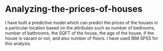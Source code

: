 # Analyzing-the-prices-of-houses
I have built a predictive model which can predict the prices of the houses in a particular location based on the attributes such as number of bedrooms, number of bathrooms, the SQFT of the house, the age of the house, if the house is vacant or not, and also number of floors. I have used IBM SPSS for this analysis.

